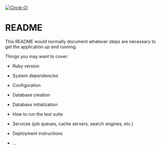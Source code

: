 [![Circle CI](https://circleci.com/gh/luftkluft/bs.svg?style=svg)](https://circleci.com/gh/luftkluft/bs)
# README

This README would normally document whatever steps are necessary to get the
application up and running.

Things you may want to cover:

* Ruby version

* System dependencies

* Configuration

* Database creation

* Database initialization

* How to run the test suite

* Services (job queues, cache servers, search engines, etc.)

* Deployment instructions

* ...
